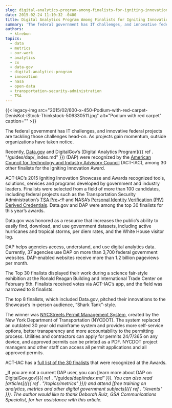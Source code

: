 ```yaml
---
slug: digital-analytics-program-among-finalists-for-igniting-innovation-award
date: 2015-02-24 11:10:32 -0400
title: Digital Analytics Program Among Finalists for Igniting Innovation Award
summary: 'The federal government has IT challenges, and innovative federal projects are tackling those challenges head-on. As projects gain momentum, outside organizations have taken notice. Recently, Data.gov and DigitalGov’s Digital Analytics Program (DAP) were recognized by the American Council for Technology and Industry Advisory Council (ACT-IAC), among 30 other finalists for the Igniting Innovation Award. ACT-IAC’s'
authors:
  - ktrebon
topics:
  - data
  - metrics
  - our-work
  - analytics
  - cx
  - data-gov
  - digital-analytics-program
  - innovation
  - nasa
  - open-data
  - transportation-security-administration
  - TSA
---
```


{{< legacy-img src="2015/02/600-x-450-Podium-with-red-carpet-DenisKot-iStock-Thinkstock-506330511.jpg" alt="Podium with red carpet" caption="" >}}

The federal government has IT challenges, and innovative federal projects are tackling those challenges head-on. As projects gain momentum, outside organizations have taken notice.

Recently, [Data.gov](http://www.data.gov/) and DigitalGov’s [Digital Analytics Program]({{ ref . "/guides/dap/_index.md" }}) (DAP) were recognized by the [American Council for Technology and Industry Advisory Council](https://actiac.org/) (ACT-IAC), among 30 other finalists for the Igniting Innovation Award.

ACT-IAC’s 2015 Igniting Innovation Showcase and Awards recognized tools, solutions, services and programs developed by government and industry leaders. Finalists were selected from a field of more than 100 candidates, including federal projects such as the Transportation Security Administration’s [TSA Pre✓®](http://www.tsa.gov/tsa-precheck) and NASA’s [Personal Identity Verification (PIV) Derived Credentials](https://apps.nasa.gov/blog/october-2014-cima-news-and-metrics). Data.gov and DAP were among the top 30 finalists for this year’s awards.

Data.gov was honored as a resource that increases the public’s ability to easily find, download, and use government datasets, including active hurricanes and tropical storms, per diem rates, and the White House visitor log.

DAP helps agencies access, understand, and use digital analytics data. Currently, 37 agencies use DAP on more than 3,700 federal government websites. DAP-enabled websites receive more than 1.2 billion pageviews per month.

The Top 30 finalists displayed their work during a science fair-style exhibition at the Ronald Reagan Building and International Trade Center on February 5th. Finalists received votes via ACT-IAC’s app, and the field was narrowed to 8 finalists.

The top 8 finalists, which included Data.gov, pitched their innovations to the Showcase’s in-person audience, “Shark Tank”-style.

The winner was [NYCStreets Permit Management System](http://www.nycstreets.net/public/permits), created by the New York Department of Transportation (NYCDOT). The system replaced an outdated 30 year old mainframe system and provides more self-service options, better transparency and more accountability to the permitting process. Utilities and contractors can apply for permits 24/7/365 on any device, and approved permits can be printed as a PDF. NYCDOT project managers and other staff can access all permit applications and all approved permits.

ACT-IAC has a [full list of the 30 finalists](https://actiac.org/custom-links/13343/68020/67416) that were recognized at the Awards.

_If you are not a current DAP user, you can [learn more about DAP on DigitalGov.gov]({{ ref . "/guides/dap/_index.md" }}). You can also read [articles](({{ ref . "/topics/metrics" }})) and attend [free training on analytics, metrics and other digital government subjects]({{ ref . "/events" }})._
_The author would like to thank Deborah Ruiz, GSA Communications Specialist, for her assistance with this article._
